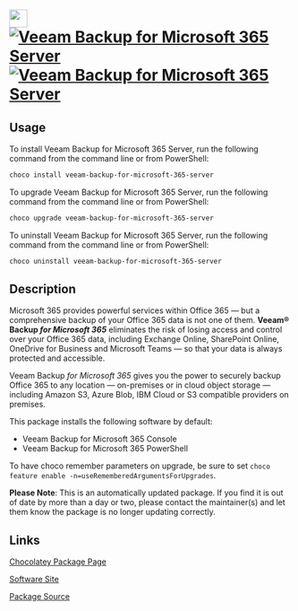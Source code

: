 ﻿# <img src="https://cdn.jsdelivr.net/gh/mkevenaar/chocolatey-packages@80c8efc0b96a2bc551b51ec89ff96f3326027b38/icons/veeam-backup-for-microsoft-365-server.png" width="32" height="32"/> [![Veeam Backup for Microsoft 365 Server](https://img.shields.io/chocolatey/v/veeam-backup-for-microsoft-365-server.svg?label=Veeam+Backup+for+Microsoft+365+Server)](https://community.chocolatey.org/packages/veeam-backup-for-microsoft-365-server) [![Veeam Backup for Microsoft 365 Server](https://img.shields.io/chocolatey/dt/veeam-backup-for-microsoft-365-server.svg)](https://community.chocolatey.org/packages/veeam-backup-for-microsoft-365-server)

## Usage

To install Veeam Backup for Microsoft 365 Server, run the following command from the command line or from PowerShell:

```powershell
choco install veeam-backup-for-microsoft-365-server
```

To upgrade Veeam Backup for Microsoft 365 Server, run the following command from the command line or from PowerShell:

```powershell
choco upgrade veeam-backup-for-microsoft-365-server
```

To uninstall Veeam Backup for Microsoft 365 Server, run the following command from the command line or from PowerShell:

```powershell
choco uninstall veeam-backup-for-microsoft-365-server
```

## Description

Microsoft 365 provides powerful services within Office 365 — but a comprehensive backup of your Office 365 data is not one of them. **Veeam® Backup _for Microsoft 365_** eliminates the risk of losing access and control over your Office 365 data, including Exchange Online, SharePoint Online, OneDrive for Business and Microsoft Teams — so that your data is always protected and accessible.

Veeam Backup _for Microsoft 365_ gives you the power to securely backup Office 365 to any location — on-premises or in cloud object storage — including Amazon S3, Azure Blob, IBM Cloud or S3 compatible providers on premises.

This package installs the following software by default:

* Veeam Backup for Microsoft 365 Console
* Veeam Backup for Microsoft 365 PowerShell

To have choco remember parameters on upgrade, be sure to set `choco feature enable -n=useRememberedArgumentsForUpgrades`.

**Please Note**: This is an automatically updated package. If you find it is
out of date by more than a day or two, please contact the maintainer(s) and
let them know the package is no longer updating correctly.


## Links

[Chocolatey Package Page](https://community.chocolatey.org/packages/veeam-backup-for-microsoft-365-server)

[Software Site](http://www.veeam.com/)

[Package Source](https://github.com/mkevenaar/chocolatey-packages/tree/master/automatic/veeam-backup-for-microsoft-365-server)

